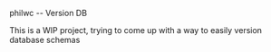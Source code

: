 philwc -- Version DB

This is a WIP project, trying to come up with a way to easily version database schemas
